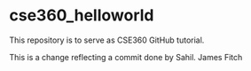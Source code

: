 # cse360_helloworld
This repository is to serve as CSE360 GitHub tutorial.

This is a change reflecting a commit done by Sahil.
James Fitch
